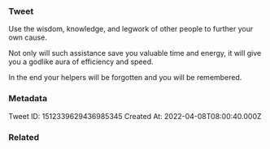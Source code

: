 ### Tweet
Use the wisdom, knowledge, and legwork of other people to further your own cause.

Not only will such assistance save you valuable time and energy, it will give you a godlike aura of efficiency and speed.

In the end your helpers will be forgotten and you will be remembered.

### Metadata
Tweet ID: 1512339629436985345
Created At: 2022-04-08T08:00:40.000Z

### Related


